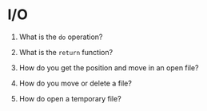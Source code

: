 # I/O

1. What is the `do` operation?

2. What is the `return` function?

3. How do you get the position and move in an open file?

4. How do you move or delete a file?

5. How do open a temporary file?
